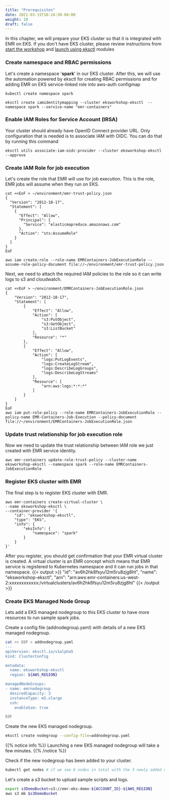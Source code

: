 ```yaml
---
title: "Prerequisites"
date: 2021-03-15T16:24:50-04:00
weight: 10
draft: false
---
```


In this chapter, we will prepare your EKS cluster so that it is integrated with EMR on EKS. If you don't have EKS cluster, please review instructions from [start the workshop](/020_prerequisites) and [launch using eksctl](/030_eksctl) modules

### Create namespace and RBAC permissions

Let's create a namespace '**spark**' in our EKS cluster. After this, we will use the automation powered by eksctl for creating RBAC permissions and for adding EMR on EKS service-linked role into aws-auth configmap

```
kubectl create namespace spark

eksctl create iamidentitymapping --cluster eksworkshop-eksctl  --namespace spark --service-name "emr-containers"
```

### Enable IAM Roles for Service Account (IRSA)

Your cluster should already have OpenID Connect provider URL. Only configuration that is needed is to associate IAM with OIDC. You can do that by running this command

```
eksctl utils associate-iam-oidc-provider --cluster eksworkshop-eksctl --approve
```

### Create IAM Role for job execution

Let's create the role that EMR will use for job execution. This is the role, EMR jobs will assume when they run on EKS.

```
cat <<EoF > ~/environment/emr-trust-policy.json
{
  "Version": "2012-10-17",
  "Statement": [
    {
      "Effect": "Allow",
      "Principal": {
        "Service": "elasticmapreduce.amazonaws.com"
      },
      "Action": "sts:AssumeRole"
    }
  ]
}
EoF

aws iam create-role --role-name EMRContainers-JobExecutionRole --assume-role-policy-document file://~/environment/emr-trust-policy.json

```

Next, we need to attach the required IAM policies to the role so it can write logs to s3 and cloudwatch. 
```
cat <<EoF > ~/environment/EMRContainers-JobExecutionRole.json
{
    "Version": "2012-10-17",
    "Statement": [
        {
            "Effect": "Allow",
            "Action": [
                "s3:PutObject",
                "s3:GetObject",
                "s3:ListBucket"
            ],
            "Resource": "*"
        },
        {
            "Effect": "Allow",
            "Action": [
                "logs:PutLogEvents",
                "logs:CreateLogStream",
                "logs:DescribeLogGroups",
                "logs:DescribeLogStreams"
            ],
            "Resource": [
                "arn:aws:logs:*:*:*"
            ]
        }
    ]
}  
EoF
aws iam put-role-policy --role-name EMRContainers-JobExecutionRole --policy-name EMR-Containers-Job-Execution --policy-document file://~/environment/EMRContainers-JobExecutionRole.json
```

### Update trust relationship for job execution role

Now we need to update the trust relationship between IAM role we just created with EMR service identity.

```
aws emr-containers update-role-trust-policy --cluster-name eksworkshop-eksctl --namespace spark --role-name EMRContainers-JobExecutionRole
```

### Register EKS cluster with EMR

The final step is to register EKS cluster with EMR.

```
aws emr-containers create-virtual-cluster \
--name eksworkshop-eksctl \
--container-provider '{
    "id": "eksworkshop-eksctl",
    "type": "EKS",
    "info": {
        "eksInfo": {
            "namespace": "spark"
        }
    }
}'
```
After you register, you should get confirmation that your EMR virtual cluster is created. A virtual cluster is an EMR concept which means that EMR service is registered to Kubernetes namespace and it can run jobs in that namespace. 
{{< output >}}
    "id": "av6h2hk8fsyu12m5ru8zjg8ht",
    "name": "eksworkshop-eksctl",
    "arn": "arn:aws:emr-containers:us-west-2:xxxxxxxxxxxx:/virtualclusters/av6h2hk8fsyu12m5ru8zjg8ht"
{{< /output >}}

### Create EKS Managed Node Group

Lets add a EKS managed nodegroup to this EKS cluster to have more resources to run sample spark jobs.

Create a config file (addnodegroup.yaml) with details of a new EKS managed nodegroup. 

```sh
cat << EOF > addnodegroup.yaml
---
apiVersion: eksctl.io/v1alpha5
kind: ClusterConfig

metadata:
  name: eksworkshop-eksctl
  region: ${AWS_REGION}

managedNodeGroups:
- name: emrnodegroup
  desiredCapacity: 3
  instanceType: m5.xlarge
  ssh:
    enableSsm: true

EOF
```
Create the new EKS managed nodegroup. 

```sh
eksctl create nodegroup --config-file=addnodegroup.yaml
```
{{% notice info %}}
Launching a new EKS managed nodegroup will take a few minutes.
{{% /notice %}}

Check if the new nodegroup has been added to your cluster. 

```sh
kubectl get nodes # if we see 6 nodes in total with the 3 newly added nodes, we know we have authenticated correctly
```

Let's create a s3 bucket to upload sample scripts and logs.

```sh
export s3DemoBucket=s3://emr-eks-demo-${ACCOUNT_ID}-${AWS_REGION}
aws s3 mb $s3DemoBucket
```
